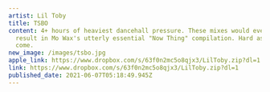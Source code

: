 ```yaml
---
artist: Lil Toby
title: TSBO
content: 4+ hours of heaviest dancehall pressure. These mixes would eventually
  result in Mo Wax's utterly essential "Now Thing" compilation. Hard as they
  come.
new_image: /images/tsbo.jpg
apple_link: https://www.dropbox.com/s/63f0n2mc5o8qjx3/LilToby.zip?dl=1
link: https://www.dropbox.com/s/63f0n2mc5o8qjx3/LilToby.zip?dl=1
published_date: 2021-06-07T05:18:49.945Z
---
```

